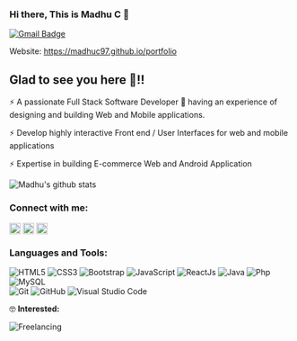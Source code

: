 <!--### Hi there 👋


**madhuc97/madhuc97** is a ✨ _special_ ✨ repository because its `README.md` (this file) appears on your GitHub profile.

Here are some ideas to get you started:

- 🔭 I’m currently working on ...
- 🌱 I’m currently learning ...
- 👯 I’m looking to collaborate on ...
- 🤔 I’m looking for help with ...
- 💬 Ask me about ...
- 📫 How to reach me: ...
- 😄 Pronouns: ...
- ⚡ Fun fact: ...
-->

### Hi there, This is Madhu C 👋<br>

 

[![Gmail Badge](https://img.shields.io/badge/-mc932099@gmail.com-c14438?style=flat-square&logo=Gmail&logoColor=white&link=mailto:vishwahegde27@gmail.com)](mailto:vishwahegde27@gmail.com)<br>

 

Website: https://madhuc97.github.io/portfolio
 


## Glad to see you here 🤩!!

 

<!-- -💻 Detailed-oriented, responsible and committed engineer. <br>
-🎀 Testing and delivering complex back-end and web applications using variety programming technologies. <br>
-⚡ To secure a challenging position where I can effectively contribute my skills as software professional. <br><br> -->

⚡ A passionate Full Stack Software Developer 🚀 having an experience of designing and building Web and Mobile applications.

⚡ Develop highly interactive Front end / User Interfaces for web and mobile applications

⚡ Expertise in building E-commerce Web and Android Application

 

<!-- <p align="center"> 
  Visitor count<br>
  <img src="https://profile-counter.glitch.me/firetechie/count.svg" />
</p><br> -->

 

![Madhu's github stats](https://github-readme-stats.vercel.app/api?username=madhuc97&show_icons=true&theme=vision-friendly-dark)<br>

 

### Connect with me: <br>

 

<a href="https://www.linkedin.com/in/madhu-c-5307b9149" target="_blank"><img align="center" src="https://cdn.jsdelivr.net/npm/simple-icons@3.0.1/icons/linkedin.svg" alt="firetechie" height="20" width="20" /></a>
<a href="https://instagram.com" target="_blank"><img align="center" src="https://cdn.jsdelivr.net/npm/simple-icons@3.0.1/icons/instagram.svg" alt="mr.karunadu" height="20" width="20" /></a>
<a href="https://www.twitter.com/" target="_blank"><img align="center" src="https://cdn.jsdelivr.net/npm/simple-icons@3.0.1/icons/twitter.svg" alt="firetechie" height="20" width="20" /></a><br/>

 

### Languages and Tools: <br>

 


![HTML5](https://img.shields.io/badge/-HTML5-000000?style=flat&logo=html5&logoColor=ffffff&labelColor=E34F26)
![CSS3](https://img.shields.io/badge/-CSS3-000000?style=flat&logo=css3&logoColor=ffffff&labelColor=1572B6) 
![Bootstrap](https://img.shields.io/badge/-Bootstrap-000000?style=flat&logo=bootstrap&logoColor=ffffff&labelColor=563D7C)
![JavaScript](https://img.shields.io/badge/-JavaScript-000000?style=flat&logo=javascript)
![ReactJs](https://img.shields.io/badge/-react-000000?style=flat&logo=react&logoColor=red&labelColor=white) 
![Java](https://img.shields.io/badge/-Java-000000?style=flat&logo=java&logoColor=red&labelColor=white) 
![Php](https://img.shields.io/badge/-Php-000000?style=flat&logo=php&logoColor=white&labelColor=blueviolet) 
![MySQL](https://img.shields.io/badge/-MySQL-000000?style=flat&logo=mysql&labelColor=ffffff)<br>
![Git](https://img.shields.io/badge/-Git-000000?style=flat&logo=git&logoColor=F05032&labelColor=ffffff)
![GitHub](https://img.shields.io/badge/-Angular-000000?style=flat&logo=angular&logoColor=000000&labelColor=ffffff)
![Visual Studio Code](https://img.shields.io/badge/-Android-000000?style=flat&logo=android&labelColor=007ACC)

 

🤓 **Interested:** <br>

 

![Freelancing](https://img.shields.io/badge/-Freelancing-000000?style=flat&logo=Freelancing&labelColor=21759B)
